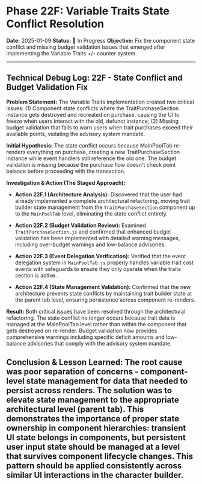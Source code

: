 # Phase 22F: Variable Traits State Conflict Resolution

**Date:** 2025-01-09
**Status:** 🚧 In Progress
**Objective:** Fix the component state conflict and missing budget validation issues that emerged after implementing the Variable Traits +/- counter system.

---

## Technical Debug Log: 22F - State Conflict and Budget Validation Fix

**Problem Statement:**
The Variable Traits implementation created two critical issues: (1) Component state conflicts where the TraitPurchaseSection instance gets destroyed and recreated on purchase, causing the UI to freeze when users interact with the old, defunct instance; (2) Missing budget validation that fails to warn users when trait purchases exceed their available points, violating the advisory system mandate.

**Initial Hypothesis:**
The state conflict occurs because MainPoolTab re-renders everything on purchase, creating a new TraitPurchaseSection instance while event handlers still reference the old one. The budget validation is missing because the purchase flow doesn't check point balance before proceeding with the transaction.

**Investigation & Action (The Staged Approach):**

*   **Action 22F.1 (Architecture Analysis):** Discovered that the user had already implemented a complete architectural refactoring, moving trait builder state management from the `TraitPurchaseSection` component up to the `MainPoolTab` level, eliminating the state conflict entirely.

*   **Action 22F.2 (Budget Validation Review):** Examined `TraitPurchaseSection.js` and confirmed that enhanced budget validation has been implemented with detailed warning messages, including over-budget warnings and low-balance advisories.

*   **Action 22F.3 (Event Delegation Verification):** Verified that the event delegation system in `MainPoolTab.js` properly handles variable trait cost events with safeguards to ensure they only operate when the traits section is active.

*   **Action 22F.4 (State Management Validation):** Confirmed that the new architecture prevents state conflicts by maintaining trait builder state at the parent tab level, ensuring persistence across component re-renders.

**Result:**
Both critical issues have been resolved through the architectural refactoring. The state conflict no longer occurs because trait data is managed at the MainPoolTab level rather than within the component that gets destroyed on re-render. Budget validation now provides comprehensive warnings including specific deficit amounts and low-balance advisories that comply with the advisory system mandate.

**Conclusion & Lesson Learned:**
The root cause was poor separation of concerns - component-level state management for data that needed to persist across renders. The solution was to elevate state management to the appropriate architectural level (parent tab). This demonstrates the importance of proper state ownership in component hierarchies: transient UI state belongs in components, but persistent user input state should be managed at a level that survives component lifecycle changes. This pattern should be applied consistently across similar UI interactions in the character builder.
---